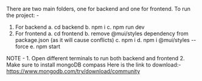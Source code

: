 There are two main folders, one for backend and one for frontend.
To run the project: -
1. For backend
   a. cd backend
   b. npm i
   c. npm run dev
2. For frontend
   a. cd frontend
   b. remove @mui/styles dependency from package.json (as it will cause conflicts)
   c. npm i
   d. npm i @mui/styles --force
   e. npm start
   
NOTE - 1. Open different terminals to run both backend and frontend
       2. Make sure to install mongoDB compass
          Here is the link to download:- https://www.mongodb.com/try/download/community
